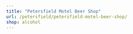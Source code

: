 ```yaml
---
title: "Petersfield Motel Beer Shop"
url: /petersfield/petersfield-motel-beer-shop/
shop: alcohol
---
```

